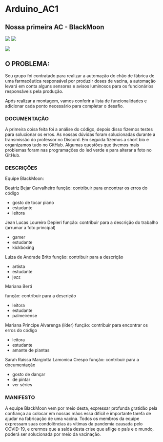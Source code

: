 # Arduino_AC1
## Nossa primeira AC - BlackMoon



![](https://img.shields.io/github/forks/Leoruiz197/Arduino_AC1)
![](https://img.shields.io/github/stars/Leoruiz197/Arduino_AC1)

![](https://media.discordapp.net/attachments/809738991934898219/826544731588657241/unknown.png)

## **O PROBLEMA:** 

Seu grupo foi contratado para realizar a automação do chão de fábrica de uma farmacêutica responsável por produzir doses de vacina, a automação levará em conta alguns sensores e avisos luminosos para os funcionários responsáveis pela produção.

Após realizar a montagem, vamos conferir a lista de funcionalidades e adicionar cada ponto necessário para completar o desafio.

### DOCUMENTAÇÃO
A primeira coisa feita foi a análise do código, depois disso fizemos testes para solucionar os erros. As nossas dúvidas foram solucionadas durante a transmissão do professor no Discord. 
Em seguida fizemos a short bio e organizamos tudo no GitHub.
Algumas questões que tivemos mais problemas foram nas programações do led verde e para alterar a foto no GitHub.

### DESCRIÇÕES
Equipe BlackMoon: 

Beatriz Bejar Carvalheiro
função: contribuir para encontrar os erros do código 
- gosto de tocar piano 
- estudante 
- leitora 

Jean Lucas Loureiro Depieri 
função: contribuir para a descrição do trabalho (arrumar a foto principal) 
- gamer 
- estudante 
- kickboxing 

Luiza de Andrade Brito 
função: contribuir para a descrição 
- artista 
- estudante 
- jazz 

Mariana Berti


função: contribuir para a descrição 
- leitora 
- estudante 
- palmeirense 

Mariana Principe Alvarenga (líder)
função: contribuir para encontrar os erros do código
- leitora 
- estudante 
- amante de plantas 

Sarah Raíssa Margiotta Lamonica Crespo 
função: contribuir para a documentação 
- gosto de dançar 
- de pintar 
- ver séries


### MANIFESTO 
A equipe BlackMoon vem por meio desta, expressar profunda gratidão pela confiança ao colocar em nossas mãos essa difícil e importante tarefa de ajudar na fabricação de uma vacina. Todos os membros da equipe expressam suas condolências às vítimas da pandemia causada pelo COVID-19, e crermos que a saída desta crise que aflige o país e o mundo, poderá ser solucionada por meio da vacinação.
